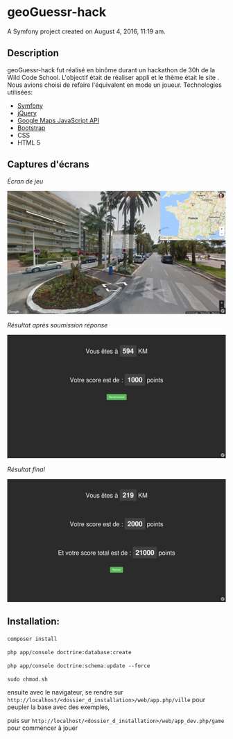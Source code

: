 geoGuessr-hack
==============

A Symfony project created on August 4, 2016, 11:19 am.
## Description
geoGuessr-hack fut réalisé en binôme durant un hackathon de 30h de la Wild Code School. L'objectif était de réaliser appli et le thème était le site [](https://geoguessr.com/).
Nous avions choisi de refaire l'équivalent en mode un joueur.
Technologies utilisées: 
- [Symfony](https://symfony.com/)
- [jQuery](https://jquery.com/)
- [Google Maps JavaScript API](https://developers.google.com/maps/?hl=fr)
- [Bootstrap](http://getbootstrap.com/)
- CSS
- HTML 5

## Captures d'écrans
*Écran de jeu*

![Écran de jeu](https://raw.githubusercontent.com/PTony/geoguessr-hack/master/Ressources/screenshots/geoguessr-hack_-_game_-_20160907142100.png)

*Résultat après soumission réponse*

![Résultat après soumission réponse](https://raw.githubusercontent.com/PTony/geoguessr-hack/master/Ressources/screenshots/geoguessr-hack_-_result_-_20160907142201.png)

*Résultat final*

![Résultat final](https://raw.githubusercontent.com/PTony/geoguessr-hack/master/Ressources/screenshots/geoguessr-hack_-_final_result_-_20160907142713.png)

## Installation:

`composer install`

`php app/console doctrine:database:create`

`php app/console doctrine:schema:update --force`

`sudo chmod.sh`

ensuite avec le navigateur, se rendre sur `http://localhost/<dossier_d_installation>/web/app.php/ville` pour peupler la base avec des exemples,

puis sur `http://localhost/<dossier_d_installation>/web/app_dev.php/game` pour commencer à jouer

